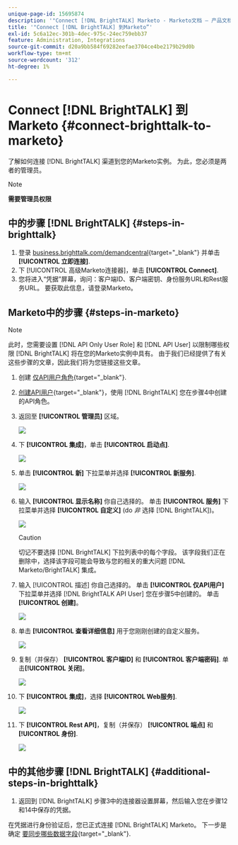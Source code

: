 ```yaml
---
unique-page-id: 15695874
description: '"Connect [!DNL BrightTALK] Marketo - Marketo文档 — 产品文档”'
title: '"Connect [!DNL BrightTALK] 到Marketo”'
exl-id: 5c6a12ec-301b-4dec-975c-24ec759ebb37
feature: Administration, Integrations
source-git-commit: d20a9bb584f69282eefae3704ce4be2179b29d0b
workflow-type: tm+mt
source-wordcount: '312'
ht-degree: 1%

---
```


# Connect [!DNL BrightTALK] 到Marketo {#connect-brighttalk-to-marketo}

了解如何连接 [!DNL BrightTALK] 渠道到您的Marketo实例。 为此，您必须是两者的管理员。

>[!NOTE]
>
>**需要管理员权限**

## 中的步骤 [!DNL BrightTALK] {#steps-in-brighttalk}

1. 登录 [business.brighttalk.com/demandcentral](https://business.brighttalk.com/demandcentral/login){target="_blank"} 并单击 **[!UICONTROL 立即连接]**.
1. 下 [!UICONTROL 高级Marketo连接器]，单击 **[!UICONTROL Connect]**.
1. 您将进入“凭据”屏幕，询问：客户端ID、客户端密钥、身份服务URL和Rest服务URL。 要获取此信息，请登录Marketo。

## Marketo中的步骤 {#steps-in-marketo}

>[!NOTE]
>
>此时，您需要设置 [!DNL API Only User Role] 和 [!DNL API User] 以限制哪些权限 [!DNL BrightTALK] 将在您的Marketo实例中具有。 由于我们已经提供了有关这些步骤的文章，因此我们将为您链接这些文章。

1. 创建 [仅API用户角色](/help/marketo/product-docs/administration/users-and-roles/create-an-api-only-user-role.md){target="_blank"}.

1. [创建API用户](/help/marketo/product-docs/administration/users-and-roles/create-an-api-only-user.md){target="_blank"}，使用 [!DNL BrightTALK] 您在步骤4中创建的API角色。

1. 返回至 **[!UICONTROL 管理员]** 区域。

   ![](assets/connect-brighttalk-to-marketo-1.png)

1. 下 **[!UICONTROL 集成]**，单击 **[!UICONTROL 启动点]**.

   ![](assets/connect-brighttalk-to-marketo-2.png)

1. 单击 **[!UICONTROL 新]** 下拉菜单并选择 **[!UICONTROL 新服务]**.

   ![](assets/connect-brighttalk-to-marketo-3.png)

1. 输入 **[!UICONTROL 显示名称]** 你自己选择的。 单击 **[!UICONTROL 服务]** 下拉菜单并选择 **[!UICONTROL 自定义]** (do _非_ 选择 [!DNL BrightTALK])。

   ![](assets/connect-brighttalk-to-marketo-4.png)

   >[!CAUTION]
   >
   >切记不要选择 [!DNL BrightTALK] 下拉列表中的每个字段。 该字段我们正在删除中，选择该字段可能会导致与您的相关的重大问题 [!DNL Marketo/BrightTALK] 集成。

1. 输入 [!UICONTROL 描述] 你自己选择的。 单击 **[!UICONTROL 仅API用户]** 下拉菜单并选择 [!DNL BrightTALK API User] 您在步骤5中创建的。 单击&#x200B;**[!UICONTROL 创建]**。

   ![](assets/connect-brighttalk-to-marketo-5.png)

1. 单击 **[!UICONTROL 查看详细信息]** 用于您刚刚创建的自定义服务。

   ![](assets/connect-brighttalk-to-marketo-6.png)

1. 复制（并保存） **[!UICONTROL 客户端ID]** 和 **[!UICONTROL 客户端密码]**. 单击&#x200B;**[!UICONTROL 关闭]**。

   ![](assets/connect-brighttalk-to-marketo-7.png)

1. 下 **[!UICONTROL 集成]**，选择 **[!UICONTROL Web服务]**.

   ![](assets/connect-brighttalk-to-marketo-8.png)

1. 下 **[!UICONTROL Rest API]**，复制（并保存） **[!UICONTROL 端点]** 和 **[!UICONTROL 身份]**.

   ![](assets/connect-brighttalk-to-marketo-9.png)

## 中的其他步骤 [!DNL BrightTALK] {#additional-steps-in-brighttalk}

1. 返回到 [!DNL BrightTALK] 步骤3中的连接器设置屏幕，然后输入您在步骤12和14中保存的凭据。

在凭据进行身份验证后，您已正式连接 [!DNL BrightTALK] Marketo。 下一步是确定 [要同步哪些数据字段](https://support.brighttalk.com/hc/en-us/articles/115005131274-BrightTALK-Connector-for-Marketo-Choose-the-Fields-to-Sync){target="_blank"}.
